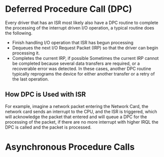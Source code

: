# Deferred Procedure Call (DPC)
Every driver that has an ISR most likely also have a DPC routine to complete the processing of the interrupt driven I/O operation, a typical routine does the following. 
- Finish handling I/O operation that ISR has begun processing
- Dequeues the next I/O Request Packet (IRP) so that the driver can begin processing it.
- Completes the current IRP, if possible
Sometimes the current IRP cannot be completed because several data transfers are required, or a recoverable error was detected. In these cases, another DPC routine typically reprograms the device for either another transfer or a retry of the last operation.
## How DPC is Used with ISR
For example, imagine a network packet entering the Network Card, the network card sends an interrupt to the CPU, and the ISR is triggered, which will acknowledge the packet that entered and will queue a DPC for the processing of the packet, if there are no more interrupt with higher IRQL the DPC is called and the packet is processed. 
# Asynchronous Procedure Calls
